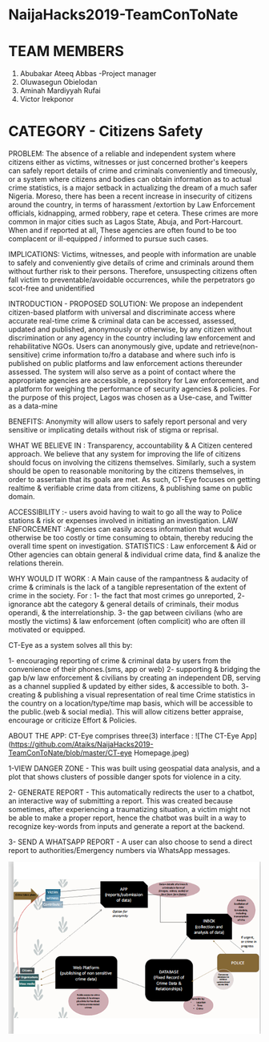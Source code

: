
# NaijaHacks2019-TeamConToNate

# TEAM MEMBERS

1. Abubakar Ateeq Abbas -Project manager
2. Oluwasegun Obielodan
3. Aminah Mardiyyah Rufai 
4. Victor Irekponor

# CATEGORY - Citizens Safety

PROBLEM: The absence of a reliable and independent system where citizens either as victims, witnesses or just concerned brother's keepers can safely report details of crime and criminals conveniently and timeously, or a system where citizens and bodies can obtain information as to actual crime statistics, is a major setback in actualizing the dream of a much safer Nigeria.
Moreso, there has been a recent increase in insecurity of citizens around the country, in terms of harassment /extortion by Law Enforcement officials, kidnapping, armed robbery, rape et cetera. These crimes are more common in major cities such as Lagos State, Abuja, and Port-Harcourt. When and if reported at all, These agencies are often found to be too complacent or ill-equipped / informed to pursue such cases.

IMPLICATIONS: Victims, witnesses, and people with information are unable to safely and conveniently give details of crime and criminals around them without further risk to their persons. Therefore, unsuspecting citizens often fall victim to preventable/avoidable occurrences, while the perpetrators go scot-free and unidentified

INTRODUCTION  - PROPOSED SOLUTION: We propose an independent citizen-based platform with universal and discriminate access where accurate real-time crime & criminal data can be accessed, assessed, updated and published, anonymously or otherwise, by any citizen without discrimination or any agency in the country including law enforcement and rehabilitative NGOs. Users can anonymously give, update and retrieve(non-sensitive) crime information to/fro a database and where such info is published on public platforms and law enforcement actions thereunder assessed. The system will also serve as a point of contact where the appropriate agencies are accessible, a repository for Law enforcement, and a platform for weighing the performance of security agencies & policies. For the purpose of this project, Lagos was chosen as a Use-case, and Twitter as a data-mine

BENEFITS: Anonymity will allow users to safely report personal and very sensitive or implicating details without risk of stigma or reprisal.

WHAT WE BELIEVE IN : Transparency, accountability & A Citizen centered approach. We believe that any system for improving the life of citizens should focus on involving the citizens themselves. Similarly, such a system should be open to reasonable monitoring by the citizens themselves, in order to assertain that its goals are met. As such, CT-Eye focuses on getting realtime & verifiable crime data from citizens, & publishing same on public domain.

ACCESSIBILITY :- users avoid having to wait to go all the way to Police stations & risk or expenses involved in initiating an investigation. LAW ENFORCEMENT :Agencies can easily access information that would otherwise be too costly or time consuming to obtain, thereby reducing the overall time spent on investigation. STATISTICS : Law enforcement & Aid or Other agencies can obtain general & individual crime data, find & analize the relations therein.

WHY WOULD IT WORK : A Main cause of the rampantness & audacity of crime & criminals is the lack of a tangible representation of the extent of crime in the society. For : 1- the fact that most crimes go unreported, 2- ignorance abt the category & general details of criminals, their modus operandi, & the interrelationship. 3- the gap between civilians (who are mostly the victims) & law enforcement (often complicit) who are often ill motivated or equipped.

CT-Eye as a system solves all this by:

1- encouraging reporting of crime & criminal data by users from the convenience of their phones.(sms, app or web)
2- supporting & bridging the gap b/w law enforcement & civilians by creating an independent DB, serving as a channel supplied & updated by either sides, & accessible to both.
3- creating & publishing a visual representation of real time Crime statistics in the country on a location/type/time map basis, which will be accessible to the public.(web & social media). This will allow citizens better appraise, encourage or criticize Effort & Policies.

ABOUT THE APP: CT-Eye comprises three(3) interface : 
![The CT-Eye App](https://github.com/Ataiks/NaijaHacks2019-TeamConToNate/blob/master/CT-eye Homepage.jpeg)

1-VIEW DANGER ZONE - This was built using geospatial data analysis, and a plot that shows clusters of possible danger spots for violence in a city.

2- GENERATE REPORT - This automatically redirects the user to a chatbot, an interactive way of submitting a report. This was created because sometimes, after experiencing a traumatizing situation, a victim might not be able to make a proper report, hence the chatbot was built in a way to recognize key-words from inputs and generate a report at the backend.

3- SEND A WHATSAPP REPORT - A user can also choose to send a direct report to authorities/Emergency numbers via WhatsApp messages.




![Project Workflow](https://github.com/Ataiks/NaijaHacks2019-TeamConToNate/blob/master/Project%20Workflow.png)
